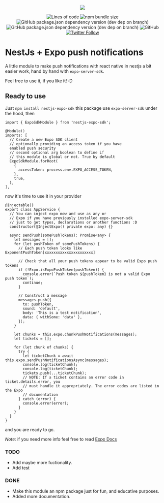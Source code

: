 <p align="center">
    <img src="https://user-images.githubusercontent.com/20530235/145147022-769c8020-a92b-4e63-b964-f8fc3aebb09e.png">
</p>
<p align="center">
    <img alt="Lines of code" src="https://img.shields.io/tokei/lines/github/fsjorgeluis/nestjs-expo-sdk">
    <img alt="npm bundle size" src="https://img.shields.io/bundlephobia/minzip/nestjs-expo-sdk">
    <img alt="GitHub package.json dependency version (dev dep on branch)" src="https://img.shields.io/github/package-json/dependency-version/fsjorgeluis/nestjs-expo-sdk/dev/typescript">
    <img alt="GitHub package.json dependency version (dev dep on branch)" src="https://img.shields.io/github/package-json/dependency-version/fsjorgeluis/nestjs-expo-sdk/dev/jest">
    <img alt="GitHub" src="https://img.shields.io/github/license/fsjorgeluis/nestjs-expo-sdk">
    <a href="https://twitter.com/intent/follow?screen_name=fsjorgeluis">
        <img alt="Twitter Follow" src="https://img.shields.io/twitter/follow/fsjorgeluis?logo=twitter&logoColor=blue&style=social">
    </a>
</p>

# NestJs + Expo push notifications

A little module to make push notifications with react native in nestjs a bit easier work, hand by hand with `expo-server-sdk`.

Feel free to use it, if you like it! :D

## Ready to use

Just `npm install nestjs-expo-sdk` this package use `expo-server-sdk` under the hood, then

```
import { ExpoSdkModule } from 'nestjs-expo-sdk';

@Module()
imports: [
  // Create a new Expo SDK client
  // optionally providing an access token if you have
  enabled push security
  // second optional arg boolean to define if
  // this module is global or not. True by default
  ExpoSdkModule.forRoot(
    {
      accessToken: process.env.EXPO_ACCESS_TOKEN,
    },
    true,
  ),
],
```

now it's time to use it in your provider

```
@Injectable()
export class AppService {
  // You can inject expo now and use as any or
  // Expo if you have previously installed expo-server-sdk
  // just to get types, declarations or another functions :D
  constructor(@InjectExpo() private expo: any) {}

  async sendPush(somePushTokens): Promise<any> {
    let messages = [];
    for (let pushToken of somePushTokens) {
      // Each push token looks like ExponentPushToken[xxxxxxxxxxxxxxxxxxxxxx]

      // Check that all your push tokens appear to be valid Expo push tokens
      if (!Expo.isExpoPushToken(pushToken)) {
        console.error(`Push token ${pushToken} is not a valid Expo push token`);
        continue;
      }

      // Construct a message
      messages.push({
        to: pushToken,
        sound: 'default',
        body: 'This is a test notification',
        data: { withSome: 'data' },
      });
    }

    let chunks = this.expo.chunkPushNotifications(messages);
    let tickets = [];

    for (let chunk of chunks) {
      try {
        let ticketChunk = await this.expo.sendPushNotificationsAsync(messages);
        console.log(ticketChunk);
        console.log(ticketChunk);
        tickets.push(...ticketChunk);
        // NOTE: If a ticket contains an error code in ticket.details.error, you
        // must handle it appropriately. The error codes are listed in the Expo
        // documentation
      } catch (error) {
        console.error(error);
      }
    }
  }
}
```

and you are ready to go.

_Note:_ if you need more info feel free to read [Expo Docs](https://docs.expo.dev/push-notifications/sending-notifications/)

### TODO

- Add maybe more fuctionality.
- Add test

### DONE

- Make this module an npm package just for fun, and educative purposes.
- Added more documentation.
